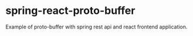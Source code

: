# spring-react-proto-buffer
Example of proto-buffer with spring rest api and react frontend application. 
